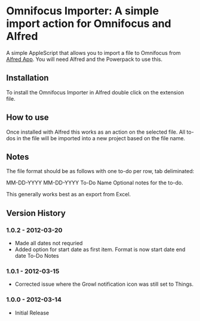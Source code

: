 Omnifocus Importer: A simple import action for Omnifocus and Alfred
============

A simple AppleScript that allows you to import a file to Omnifocus from [Alfred App](http://alfredapp.com/). You will need Alfred and the Powerpack to use this.

Installation
----------------

To install the Omnifocus Importer in Alfred double click on the extension file.

How to use
----------------

Once installed with Alfred this works as an action on the selected file. All to-dos in the file will be imported into a new project based on the file name. 

Notes
----------------
The file format should be as follows with one to-do per row, tab deliminated:

MM-DD-YYYY	MM-DD-YYYY	To-Do Name	Optional notes for the to-do.

This generally works best as an export from Excel. 


## Version History ##

### 1.0.2 - 2012-03-20 ###
- Made all dates not requried
- Added option for start date as first item. Format is now start date	end date	To-Do	Notes

### 1.0.1 - 2012-03-15 ###
- Corrected issue where the Growl notification icon was still set to Things. 
### 1.0.0 - 2012-03-14 ###

- Initial Release
